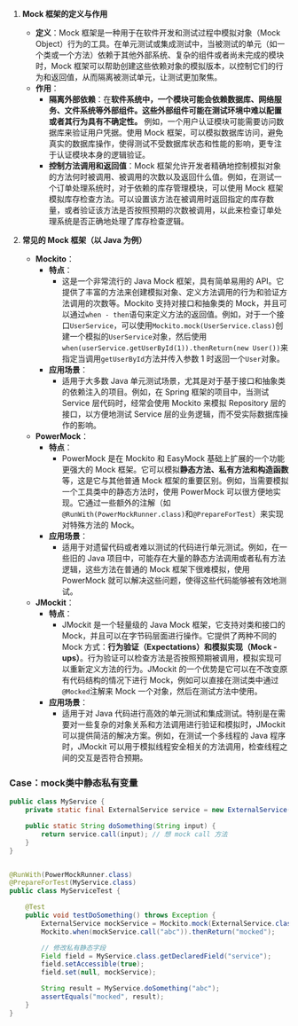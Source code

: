 1. **Mock 框架的定义与作用**
    
    - **定义**：Mock 框架是一种用于在软件开发和测试过程中模拟对象（Mock Object）行为的工具。在单元测试或集成测试中，当被测试的单元（如一个类或一个方法）依赖于其他外部系统、复杂的组件或者尚未完成的模块时，Mock 框架可以帮助创建这些依赖对象的模拟版本，以控制它们的行为和返回值，从而隔离被测试单元，让测试更加聚焦。
    - **作用**：
        - **隔离外部依赖**：在**软件系统中，一个模块可能会依赖数据库、网络服务、文件系统等外部组件。这些外部组件可能在测试环境中难以配置或者其行为具有不确定性。** 例如，一个用户认证模块可能需要访问数据库来验证用户凭据。使用 Mock 框架，可以模拟数据库访问，避免真实的数据库操作，使得测试不受数据库状态和性能的影响，更专注于认证模块本身的逻辑验证。
        - **控制方法调用和返回值**：Mock 框架允许开发者精确地控制模拟对象的方法何时被调用、被调用的次数以及返回什么值。例如，在测试一个订单处理系统时，对于依赖的库存管理模块，可以使用 Mock 框架模拟库存检查方法。可以设置该方法在被调用时返回指定的库存数量，或者验证该方法是否按照预期的次数被调用，以此来检查订单处理系统是否正确地处理了库存检查逻辑。
2. **常见的 Mock 框架（以 Java 为例）**
    
    - **Mockito**：
        - **特点**：
            - 这是一个非常流行的 Java Mock 框架，具有简单易用的 API。它提供了丰富的方法来创建模拟对象、定义方法调用的行为和验证方法调用的次数等。Mockito 支持对接口和抽象类的 Mock，并且可以通过`when - then`语句来定义方法的返回值。例如，对于一个接口`UserService`，可以使用`Mockito.mock(UserService.class)`创建一个模拟的`UserService`对象，然后使用`when(userService.getUserById(1)).thenReturn(new User())`来指定当调用`getUserById`方法并传入参数 1 时返回一个`User`对象。
        - **应用场景**：
            - 适用于大多数 Java 单元测试场景，尤其是对于基于接口和抽象类的依赖注入的项目。例如，在 Spring 框架的项目中，当测试 Service 层代码时，经常会使用 Mockito 来模拟 Repository 层的接口，以方便地测试 Service 层的业务逻辑，而不受实际数据库操作的影响。
    - **PowerMock**：
        - **特点**：
            - PowerMock 是在 Mockito 和 EasyMock 基础上扩展的一个功能更强大的 Mock 框架。它可以模拟**静态方法、私有方法和构造函数**等，这是它与其他普通 Mock 框架的重要区别。例如，当需要模拟一个工具类中的静态方法时，使用 PowerMock 可以很方便地实现。它通过一些额外的注解（如`@RunWith(PowerMockRunner.class)`和`@PrepareForTest`）来实现对特殊方法的 Mock。
        - **应用场景**：
            - 适用于对遗留代码或者难以测试的代码进行单元测试。例如，在一些旧的 Java 项目中，可能存在大量的静态方法调用或者私有方法逻辑，这些方法在普通的 Mock 框架下很难模拟，使用 PowerMock 就可以解决这些问题，使得这些代码能够被有效地测试。
    - **JMockit**：
        - **特点**：
            - JMockit 是一个轻量级的 Java Mock 框架，它支持对类和接口的 Mock，并且可以在字节码层面进行操作。它提供了两种不同的 Mock 方式：**行为验证（Expectations）和模拟实现（Mock - ups）**。行为验证可以检查方法是否按照预期被调用，模拟实现可以重新定义方法的行为。JMockit 的一个优势是它可以在不改变原有代码结构的情况下进行 Mock，例如可以直接在测试类中通过`@Mocked`注解来 Mock 一个对象，然后在测试方法中使用。
        - **应用场景**：
            - 适用于对 Java 代码进行高效的单元测试和集成测试。特别是在需要对一些复杂的对象关系和方法调用进行验证和模拟时，JMockit 可以提供简洁的解决方案。例如，在测试一个多线程的 Java 程序时，JMockit 可以用于模拟线程安全相关的方法调用，检查线程之间的交互是否符合预期。

### Case：mock类中静态私有变量
```java
public class MyService {
    private static final ExternalService service = new ExternalService();

    public static String doSomething(String input) {
        return service.call(input); // 想 mock call 方法
    }
}


@RunWith(PowerMockRunner.class)
@PrepareForTest(MyService.class)
public class MyServiceTest {

    @Test
    public void testDoSomething() throws Exception {
        ExternalService mockService = Mockito.mock(ExternalService.class);
        Mockito.when(mockService.call("abc")).thenReturn("mocked");

        // 修改私有静态字段
        Field field = MyService.class.getDeclaredField("service");
        field.setAccessible(true);
        field.set(null, mockService);

        String result = MyService.doSomething("abc");
        assertEquals("mocked", result);
    }
}
```